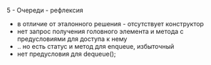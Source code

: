 5 - Очереди - рефлексия
- в отличие от эталонного решения - отсутствует конструктор
- нет запрос получения головного элемента и метода с предусловиями для доступа к нему
- .. но есть статус и метод для enqueue, избыточный
- нет предусловия для dequeue();
